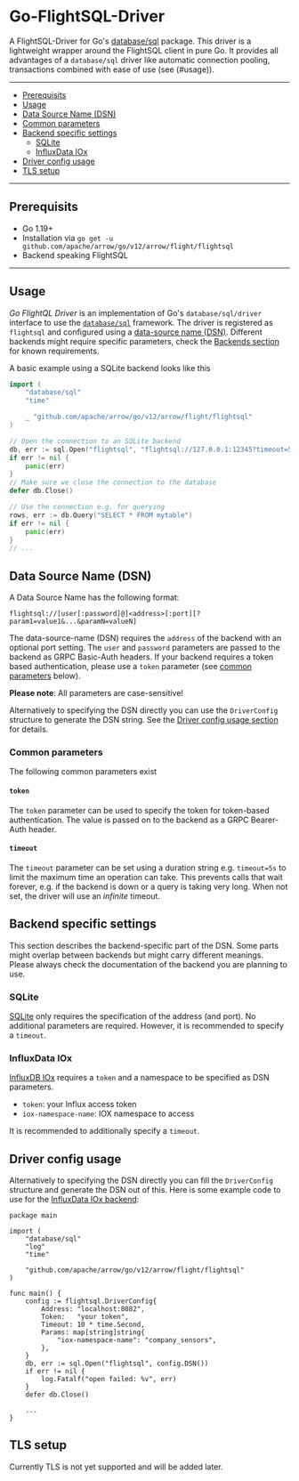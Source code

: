 # Go-FlightSQL-Driver

A FlightSQL-Driver for Go's [database/sql](https://golang.org/pkg/database/sql/)
package. This driver is a lightweight wrapper around the FlightSQL client in
pure Go. It provides all advantages of a `database/sql` driver like automatic
connection pooling, transactions combined with ease of use (see (#usage)).

---------------------------------------

* [Prerequisits](#prerequisits)
* [Usage](#usage)
* [Data Source Name (DSN)](#data-source-name-dsn)
* [Common parameters](#common-parameters)
* [Backend specific settings](#backend-specific-settings)
  * [SQLite](#sqlite)
  * [InfluxData IOx](#influxdata-iox)
* [Driver config usage](#driver-config-usage)
* [TLS setup](#tls-setup)

---------------------------------------

## Prerequisits

* Go 1.19+
* Installation via `go get -u github.com/apache/arrow/go/v12/arrow/flight/flightsql`
* Backend speaking FlightSQL

---------------------------------------

## Usage

_Go FlightQL Driver_ is an implementation of Go's `database/sql/driver`
interface to use the [`database/sql`](https://golang.org/pkg/database/sql/)
framework. The driver is registered as `flightsql` and configured using a
[data-source name (DSN)](#data-source-name-dsn).
Different backends might require specific parameters, check the
[Backends section](#backend-specific-settings) for known requirements.

A basic example using a SQLite backend looks like this

```go
import (
    "database/sql"
    "time"

    _ "github.com/apache/arrow/go/v12/arrow/flight/flightsql"
)

// Open the connection to an SQLite backend
db, err := sql.Open("flightsql", "flightsql://127.0.0.1:12345?timeout=5s")
if err != nil {
    panic(err)
}
// Make sure we close the connection to the database
defer db.Close()

// Use the connection e.g. for querying
rows, err := db.Query("SELECT * FROM mytable")
if err != nil {
    panic(err)
}
// ...
```

## Data Source Name (DSN)

A Data Source Name has the following format:

```text
flightsql://[user[:password]@]<address>[:port][?param1=value1&...&paramN=valueN]
```

The data-source-name (DSN) requires the `address` of the backend with an
optional port setting. The `user` and `password` parameters are passed to the
backend as GRPC Basic-Auth headers. If your backend requires a token based
authentication, please use a `token` parameter (see
[common parameters](#common-parameters) below).

**Please note**: All parameters are case-sensitive!

Alternatively to specifying the DSN directly you can use the `DriverConfig`
structure to generate the DSN string. See the
[Driver config usage section](#driver-config-usage) for details.

### Common parameters

The following common parameters exist

#### `token`

The `token` parameter can be used to specify the token for token-based
authentication. The value is passed on to the backend as a GRPC Bearer-Auth
header.

#### `timeout`

The `timeout` parameter can be set using a duration string e.g. `timeout=5s`
to limit the maximum time an operation can take. This prevents calls that wait
forever, e.g. if the backend is down or a query is taking very long. When
not set, the driver will use an _infinite_ timeout.

## Backend specific settings

This section describes the backend-specific part of the DSN. Some parts
might overlap between backends but might carry different meanings. Please
always check the documentation of the backend you are planning to use.

### SQLite

[SQLite] only requires the specification of the address (and port). No
additional parameters are required. However, it is recommended to specify a
`timeout`.

[SQLite]: https://www.sqlite.org/

### InfluxData IOx

[InfluxDB IOx][IOx] requires a `token` and a namespace to be specified as DSN
parameters.

* `token`: your Influx access token
* `iox-namespace-name`: IOX namespace to access

It is recommended to additionally specify a `timeout`.

[IOx]: https://github.com/influxdata/influxdb_iox

## Driver config usage

Alternatively to specifying the DSN directly you can fill the `DriverConfig`
structure and generate the DSN out of this. Here is some example code to use
for the [InfluxData IOx backend](#influxdata-iox):

```golang
package main

import (
    "database/sql"
    "log"
    "time"

    "github.com/apache/arrow/go/v12/arrow/flight/flightsql"
)

func main() {
    config := flightsql.DriverConfig{
        Address: "localhost:8082",
        Token:   "your token",
        Timeout: 10 * time.Second,
        Params: map[string]string{
            "iox-namespace-name": "company_sensors",
        },
    }
    db, err := sql.Open("flightsql", config.DSN())
    if err != nil {
        log.Fatalf("open failed: %v", err)
    }
    defer db.Close()

    ...
}
```

## TLS setup

Currently TLS is not yet supported and will be added later.
